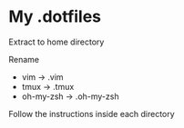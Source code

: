# My .dotfiles

Extract to home directory

Rename

* vim -> .vim
* tmux -> .tmux
* oh-my-zsh -> .oh-my-zsh

Follow the instructions inside each directory

